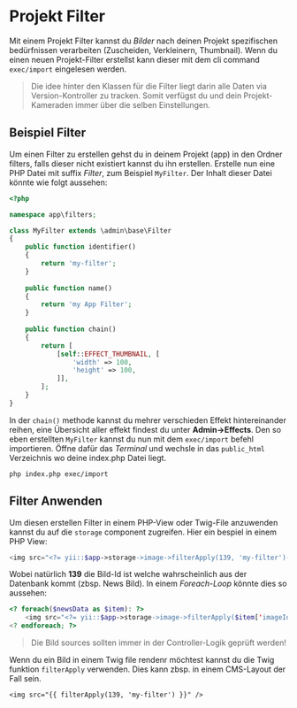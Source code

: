 Projekt Filter
=============
Mit einem Projekt Filter kannst du *Bilder* nach deinen Projekt spezifischen bedürfnissen verarbeiten (Zuscheiden, Verkleinern, Thumbnail). Wenn du einen neuen Projekt-Filter erstellst kann dieser mit dem cli command `exec/import` eingelesen werden.
> Die idee hinter den Klassen für die Filter liegt darin alle Daten via Version-Kontroller zu tracken. Somit verfügst du und dein Projekt-Kameraden immer über die selben Einstellungen.

Beispiel Filter
---------------
Um einen Filter zu erstellen gehst du in deinem Projekt (app) in den Ordner filters, falls dieser nicht existiert kannst du ihn erstellen. Erstelle nun eine PHP Datei mit suffix *Filter*, zum Beispiel `MyFilter`. Der Inhalt dieser Datei könnte wie folgt aussehen:
```php
<?php

namespace app\filters;

class MyFilter extends \admin\base\Filter
{    
    public function identifier()
    {
        return 'my-filter';
    }
    
    public function name()
    {
        return 'my App Filter';
    }
    
    public function chain()
    {
        return [
            [self::EFFECT_THUMBNAIL, [
                'width' => 100,
                'height' => 100,
            ]],
        ];
    }
}
```
In der `chain()` methode kannst du mehrer verschieden Effekt hintereinander reihen, eine Übersicht aller effekt findest du unter **Admin->Effects**. Den so eben erstellten `MyFilter` kannst du nun mit dem `exec/import` befehl importieren. Öffne dafür das *Terminal* und wechsle in das `public_html` Verzeichnis wo deine index.php Datei liegt. 
```
php index.php exec/import
```

Filter Anwenden
----------------
Um diesen erstellen Filter in einem PHP-View oder Twig-File anzuwenden kannst du auf die `storage` component zugreifen. Hier ein bespiel in einem PHP View:
```php
<img src="<?= yii::$app->storage->image->filterApply(139, 'my-filter')->source; ?>" border="0" />
```
Wobei natürlich **139** die Bild-Id ist welche wahrscheinlich aus der Datenbank kommt (zbsp. News Bild). In einem *Foreach-Loop* könnte dies so aussehen:
```php
<? foreach($newsData as $item): ?>
    <img src="<?= yii::$app->storage->image->filterApply($item['imageId'], 'my-filter')->source; ?>" border="0" />
<? endforeach; ?>
```
> Die Bild sources sollten immer in der Controller-Logik geprüft werden!

Wenn du ein Bild in einem Twig file rendenr möchtest kannst du die Twig funktion `filterApply` verwenden. Dies kann zbsp. in einem CMS-Layout der Fall sein.
```
<img src="{{ filterApply(139, 'my-filter') }}" />
```